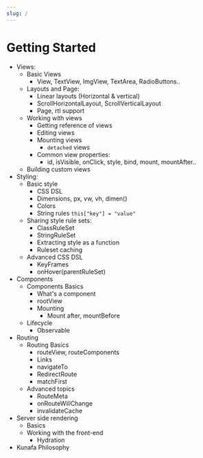 ```yaml
---
slug: /
---
```

# Getting Started


- Views:
	- Basic Views
		- View, TextView, ImgView, TextArea, RadioButtons..
	- Layouts and Page:
		- Linear layouts (Horizontal & vertical)
		- ScrollHorizontalLayout, ScrollVerticalLayout
		- Page, rtl support
	- Working with views
		- Getting reference of views
		- Editing views
		- Mounting views
			- `detached` views
		- Common view properties: 
			- id, isVisible, onClick, style, bind, mount, mountAfter.. 
	- Building custom views
- Styling:
	- Basic style
		- CSS DSL
		- Dimensions, px, vw, vh, dimen()
		- Colors
		- String rules `this["key"] = "value"`
	- Sharing style rule sets:
		- ClassRuleSet
		- StringRuleSet
		- Extracting style as a function
		- Ruleset caching
	- Advanced CSS DSL
		- KeyFrames
		- onHover(parentRuleSet)
- Components
	- Components Basics
		- What's a component
		- rootView
		- Mounting
			- Mount after, mountBefore
	- Lifecycle
		- Observable
- Routing
	- Routing Basics
		- routeView, routeComponents
		- Links
		- navigateTo
		- RedirectRoute
		- matchFirst
	- Advanced topics
		- RouteMeta
		- onRouteWillChange
		- invalidateCache
- Server side rendering
	- Basics
	- Working with the front-end
		- Hydration
- Kunafa Philosophy





